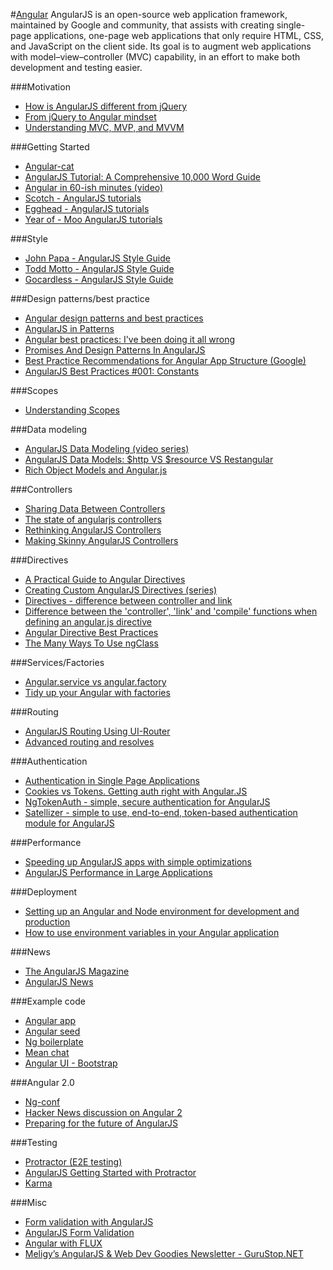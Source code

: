 #[Angular](https://angularjs.org/)
AngularJS is an open-source web application framework, maintained by Google and community, that assists with creating single-page applications, one-page web applications that only require HTML, CSS, and JavaScript on the client side. Its goal is to augment web applications with model–view–controller (MVC) capability, in an effort to make both development and testing easier.

###Motivation
- [How is AngularJS different from jQuery](http://stackoverflow.com/questions/13151725/how-is-angularjs-different-from-jquery)
- [From jQuery to Angular mindset](http://stackoverflow.com/questions/14994391/how-do-i-think-in-angularjs-if-i-have-a-jquery-background)
- [Understanding MVC, MVP, and MVVM](http://stackoverflow.com/questions/2056/what-are-mvp-and-mvc-and-what-is-the-difference)

###Getting Started
- [Angular-cat](https://docs.angularjs.org/tutorial/step_00)
- [AngularJS Tutorial: A Comprehensive 10,000 Word Guide](http://www.airpair.com/angularjs)
- [Angular in 60-ish minutes (video)](https://www.youtube.com/watch?v=i9MHigUZKEM)
- [Scotch - AngularJS tutorials](http://scotch.io/tag/angular-js)
- [Egghead - AngularJS tutorials](https://egghead.io/technologies/angularjs)
- [Year of - Moo AngularJS tutorials](http://www.yearofmoo.com/)

###Style
- [John Papa - AngularJS Style Guide](https://github.com/johnpapa/angularjs-styleguide)
- [Todd Motto - AngularJS Style Guide](https://github.com/toddmotto/angularjs-styleguide)
- [Gocardless - AngularJS Style Guide](https://github.com/gocardless/angularjs-style-guide)

###Design patterns/best practice
- [Angular design patterns and best practices](http://trochette.github.io/Angular-Design-Patterns-Best-Practices/#/intro)
- [AngularJS in Patterns](https://github.com/mgechev/angularjs-in-patterns)
- [Angular best practices: I've been doing it all wrong](http://www.artandlogic.com/blog/2013/05/ive-been-doing-it-wrong-part-1-of-3/)
- [Promises And Design Patterns In AngularJS](http://blog.xebia.com/2014/02/23/promises-and-design-patterns-in-angularjs/)
- [Best Practice Recommendations for Angular App Structure (Google)](https://docs.google.com/document/d/1XXMvReO8-Awi1EZXAXS4PzDzdNvV6pGcuaF4Q9821Es/pub)
- [AngularJS Best Practices #001: Constants](http://twofuckingdevelopers.com/2014/06/angularjs-best-practices-001-constants/)

###Scopes
- [Understanding Scopes](https://github.com/angular/angular.js/wiki/Understanding-Scopes)

###Data modeling
- [AngularJS Data Modeling (video series)](https://egghead.io/series/angularjs-data-modeling)
- [AngularJS Data Models: $http VS $resource VS Restangular](http://sauceio.com/index.php/2014/07/angularjs-data-models-http-vs-resource-vs-restangular/)
- [Rich Object Models and Angular.js](http://blog.shinetech.com/2014/02/04/rich-object-models-and-angular-js/)

###Controllers
- [Sharing Data Between Controllers](http://www.thinkster.io/angularjs/9jfpSmbx1j/angularjs-sharing-data-between-controllers)
- [The state of angularjs controllers](http://jonathancreamer.com/the-state-of-angularjs-controllers/)
- [Rethinking AngularJS Controllers](http://toddmotto.com/rethinking-angular-js-controllers/)
- [Making Skinny AngularJS Controllers](https://scotch.io/tutorials/making-skinny-angularjs-controllers)

###Directives
- [A Practical Guide to Angular Directives](http://www.sitepoint.com/practical-guide-angularjs-directives/)
- [Creating Custom AngularJS Directives (series)](http://weblogs.asp.net/dwahlin/creating-custom-angularjs-directives-part-i-the-fundamentals)
- [Directives - difference between controller and link](http://jasonmore.net/angular-js-directives-difference-controller-link/)
- [Difference between the 'controller', 'link' and 'compile' functions when defining an angular.js directive](http://stackoverflow.com/questions/12546945/difference-between-the-controller-link-and-compile-functions-when-definin)
- [Angular Directive Best Practices](http://www.jeremyzerr.com/angularjs-directive-best-practices)
- [The Many Ways To Use ngClass](https://scotch.io/tutorials/the-many-ways-to-use-ngclass)

###Services/Factories
- [Angular.service vs angular.factory](http://stackoverflow.com/questions/14324451/angular-service-vs-angular-factory)
- [Tidy up your Angular with factories](http://www.sitepoint.com/tidy-angular-controllers-factories-services/)

###Routing
- [AngularJS Routing Using UI-Router](http://scotch.io/tutorials/javascript/angular-routing-using-ui-router)
- [Advanced routing and resolves](https://medium.com/opinionated-angularjs/advanced-routing-and-resolves-a2fcbf874a1c)

###Authentication
- [Authentication in Single Page Applications](https://vickev.com/#!/article/authentication-in-single-page-applications-node-js-passportjs-angularjs)
- [Cookies vs Tokens. Getting auth right with Angular.JS](https://auth0.com/blog/2014/01/07/angularjs-authentication-with-cookies-vs-token/)
- [NgTokenAuth - simple, secure authentication for AngularJS](https://github.com/lynndylanhurley/ng-token-auth)
- [Satellizer - simple to use, end-to-end, token-based authentication module for AngularJS](https://github.com/sahat/satellizer)

###Performance 
- [Speeding up AngularJS apps with simple optimizations](http://www.binpress.com/tutorial/speeding-up-angular-js-with-simple-optimizations/135)
- [AngularJS Performance in Large Applications](https://www.airpair.com/angularjs/posts/angularjs-performance-large-applications)

###Deployment
- [Setting up an Angular and Node environment for development and production](http://start.jcolemorrison.com/how-i-setup-angular-node-projects/)
- [How to use environment variables in your Angular application](http://mindthecode.com/how-to-use-environment-variables-in-your-angular-application/)

###News
- [The AngularJS Magazine](https://flipboard.com/section/the-angularjs-magazine-bbIMWS)
- [AngularJS News](https://twitter.com/tubame_694)

###Example code
- [Angular app](https://github.com/angular-app/angular-app)
- [Angular seed](https://github.com/angular/angular-seed)
- [Ng boilerplate](https://github.com/ngbp/ngbp)
- [Mean chat](https://github.com/DaftMonk/mean-chat)
- [Angular UI - Bootstrap](https://github.com/angular-ui/bootstrap)

###Angular 2.0
- [Ng-conf](https://www.youtube.com/watch?v=gNmWybAyBHI)
- [Hacker News discussion on Angular 2](https://news.ycombinator.com/item?id=8507632)
- [Preparing for the future of AngularJS](https://www.airpair.com/angularjs/posts/preparing-for-the-future-of-angularjs)

###Testing
- [Protractor (E2E testing)](https://github.com/angular/protractor)
- [AngularJS Getting Started with Protractor](https://egghead.io/lessons/angularjs-getting-started-with-protractor)
- [Karma](http://karma-runner.github.io/0.12/index.html)

###Misc
- [Form validation with AngularJS](http://www.ng-newsletter.com/posts/validations.html)
- [AngularJS Form Validation](http://scotch.io/tutorials/javascript/angularjs-form-validation)
- [Angular with FLUX](https://github.com/christianalfoni/flux-angular)
- [Meligy’s AngularJS & Web Dev Goodies Newsletter - GuruStop.NET](http://gurustop.net/newsletter)
